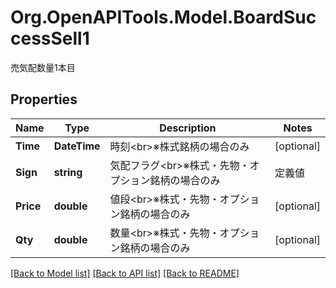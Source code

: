 # Org.OpenAPITools.Model.BoardSuccessSell1
売気配数量1本目
## Properties

Name | Type | Description | Notes
------------ | ------------- | ------------- | -------------
**Time** | **DateTime** | 時刻&lt;br&gt;※株式銘柄の場合のみ | [optional] 
**Sign** | **string** | 気配フラグ&lt;br&gt;※株式・先物・オプション銘柄の場合のみ |定義値|説明| |-|-| |0000|事象なし| |0101|一般気配| |0102|特別気配| |0103|注意気配| |0107|寄前気配| |0108|停止前特別気配| |0109|引け後気配| |0116|寄前気配約定成立ポイントなし| |0117|寄前気配約定成立ポイントあり| |0118|連続約定気配| |0119|停止前の連続約定気配| |0120|買い上がり売り下がり中| | [optional] 
**Price** | **double** | 値段&lt;br&gt;※株式・先物・オプション銘柄の場合のみ | [optional] 
**Qty** | **double** | 数量&lt;br&gt;※株式・先物・オプション銘柄の場合のみ | [optional] 

[[Back to Model list]](../README.md#documentation-for-models) [[Back to API list]](../README.md#documentation-for-api-endpoints) [[Back to README]](../README.md)

